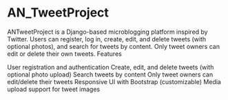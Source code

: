 # AN_TweetProject
ANTweetProject is a Django-based microblogging platform inspired by Twitter. Users can register, log in, create, edit, and delete tweets (with optional photos), and search for tweets by content. Only tweet owners can edit or delete their own tweets.
Features

User registration and authentication
Create, edit, and delete tweets (with optional photo upload)
Search tweets by content
Only tweet owners can edit/delete their tweets
Responsive UI with Bootstrap (customizable)
Media upload support for tweet images
